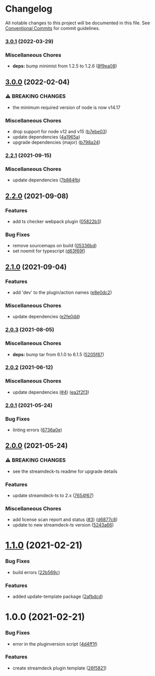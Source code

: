 # Changelog

All notable changes to this project will be documented in this file. See
[Conventional Commits](https://conventionalcommits.org) for commit guidelines.

### [3.0.1](https://github.com/rweich/streamdeck-ts-template/compare/v3.0.0...v3.0.1) (2022-03-29)


### Miscellaneous Chores

* **deps:** bump minimist from 1.2.5 to 1.2.6 ([8f9ea08](https://github.com/rweich/streamdeck-ts-template/commit/8f9ea0851e333fae01410e39a8c58c18ef193030))

## [3.0.0](https://github.com/rweich/streamdeck-ts-template/compare/v2.2.1...v3.0.0) (2022-02-04)


### ⚠ BREAKING CHANGES

* the minimum required version of node is now v14.17

### Miscellaneous Chores

* drop support for node v12 and v15 ([b7ebe03](https://github.com/rweich/streamdeck-ts-template/commit/b7ebe0397561dd60a76bbff794fc5f079aead891))
* update dependencies ([4a1965a](https://github.com/rweich/streamdeck-ts-template/commit/4a1965a21e857ea0efd4a82203e553a501a9b2a9))
* upgrade dependencies (major) ([b798a24](https://github.com/rweich/streamdeck-ts-template/commit/b798a24f77f0be83214753215a1b43370adf3808))

### [2.2.1](https://github.com/rweich/streamdeck-ts-template/compare/v2.2.0...v2.2.1) (2021-09-15)


### Miscellaneous Chores

* update dependencies ([7b884fb](https://github.com/rweich/streamdeck-ts-template/commit/7b884fbeb4a0618e318e8e99010b3e2328740cb4))

## [2.2.0](https://github.com/rweich/streamdeck-ts-template/compare/v2.1.0...v2.2.0) (2021-09-08)


### Features

* add ts checker webpack plugin ([05822b3](https://github.com/rweich/streamdeck-ts-template/commit/05822b359894e030e03593557373111aaac7ca38))


### Bug Fixes

* remove sourcemaps on build ([05336bd](https://github.com/rweich/streamdeck-ts-template/commit/05336bdf1fa885fe4eda00ba5cabeb6082d59362))
* set noemit for typescript ([d63f69f](https://github.com/rweich/streamdeck-ts-template/commit/d63f69f0dd7ba7052ab4c76ad2203a1dc01be089))

## [2.1.0](https://github.com/rweich/streamdeck-ts-template/compare/v2.0.3...v2.1.0) (2021-09-04)


### Features

* add 'dev' to the plugin/action names ([e8e0dc2](https://github.com/rweich/streamdeck-ts-template/commit/e8e0dc2a7751c71fbf202522e1008f6fb70b538d))


### Miscellaneous Chores

* update dependencies ([e2fe0dd](https://github.com/rweich/streamdeck-ts-template/commit/e2fe0ddd4c389f2e699a7d4efb1b5e2902930efd))

### [2.0.3](https://github.com/rweich/streamdeck-ts-template/compare/v2.0.2...v2.0.3) (2021-08-05)


### Miscellaneous Chores

* **deps:** bump tar from 6.1.0 to 6.1.5 ([5205f87](https://github.com/rweich/streamdeck-ts-template/commit/5205f87f0bd78c8d1dd278aae4eb6564c5562364))

### [2.0.2](https://github.com/rweich/streamdeck-ts-template/compare/v2.0.1...v2.0.2) (2021-06-12)


### Miscellaneous Chores

* update dependencies ([#4](https://github.com/rweich/streamdeck-ts-template/issues/4)) ([ea2f2f3](https://github.com/rweich/streamdeck-ts-template/commit/ea2f2f348ee266576eab52a43f4fc3b5a0838985))

### [2.0.1](https://github.com/rweich/streamdeck-ts-template/compare/v2.0.0...v2.0.1) (2021-05-24)


### Bug Fixes

* linting errors ([6736a0e](https://github.com/rweich/streamdeck-ts-template/commit/6736a0ebf4448834d6aca80b0191b329bbbc5586))

## [2.0.0](https://github.com/rweich/streamdeck-ts-template/compare/v1.1.0...v2.0.0) (2021-05-24)


### ⚠ BREAKING CHANGES

* see the streamdeck-ts readme for upgrade details

### Features

* update streamdeck-ts to 2.x ([7654f67](https://github.com/rweich/streamdeck-ts-template/commit/7654f67a4a674a1a2cf9137dd6a8a925a971c551))


### Miscellaneous Chores

* add license scan report and status ([#3](https://github.com/rweich/streamdeck-ts-template/issues/3)) ([d6877c8](https://github.com/rweich/streamdeck-ts-template/commit/d6877c834da1d52212df0567eb2a6ba3d5571d23))
* update to new streamdeck-ts version ([5243a66](https://github.com/rweich/streamdeck-ts-template/commit/5243a66dd111bdc016fcf166cd60f23af9f81269))

# [1.1.0](https://github.com/rweich/streamdeck-ts-template/compare/v1.0.0...v1.1.0) (2021-02-21)


### Bug Fixes

* build errors ([22b569c](https://github.com/rweich/streamdeck-ts-template/commit/22b569ceca1c71592f92f5d80785441e77b17cf4))


### Features

* added update-template package ([2afbdcd](https://github.com/rweich/streamdeck-ts-template/commit/2afbdcd27dd055e2e40c84ba8056b3dc2727e800))

# 1.0.0 (2021-02-21)


### Bug Fixes

* error in the pluginversion script ([4d4ff1f](https://github.com/rweich/streamdeck-ts-template/commit/4d4ff1fb6ce21fdf09c247f68dea24c6f64b03b7))


### Features

* create streamdeck plugin template ([26f5821](https://github.com/rweich/streamdeck-ts-template/commit/26f5821629a3c5b16b556b9915772ea707524e68))
